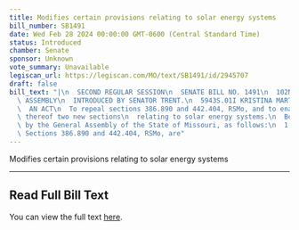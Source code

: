 ```yaml
---
title: Modifies certain provisions relating to solar energy systems
bill_number: SB1491
date: Wed Feb 28 2024 00:00:00 GMT-0600 (Central Standard Time)
status: Introduced
chamber: Senate
sponsor: Unknown
vote_summary: Unavailable
legiscan_url: https://legiscan.com/MO/text/SB1491/id/2945707
draft: false
bill_text: "|\n  SECOND REGULAR SESSION\n  SENATE BILL NO. 1491\n  102ND GENERA L\
  \ ASSEMBLY\n  INTRODUCED BY SENATOR TRENT.\n  5943S.01I KRISTINA MARTIN, Secretary\n\
  \  AN ACT\n  To repeal sections 386.890 and 442.404, RSMo, and to enact in lieu\
  \ thereof two new sections\n  relating to solar energy systems.\n  Be it enacted\
  \ by the General Assembly of the State of Missouri, as follows:\n  1 Section A.\
  \ Sections 386.890 and 442.404, RSMo, are"
---
```

Modifies certain provisions relating to solar energy systems

---

## Read Full Bill Text

You can view the full text [here](https://legiscan.com/MO/text/SB1491/id/2945707).
